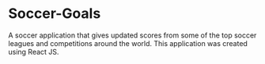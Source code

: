 # Soccer-Goals
A soccer application that gives updated scores from some of the top                             soccer leagues and competitions around the world. This application was created using React                             JS.
